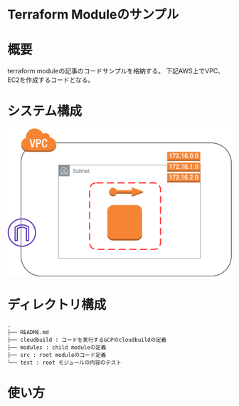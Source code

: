 Terraform Moduleのサンプル
==

# 概要
terraform moduleの記事のコードサンプルを格納する。
下記AWS上でVPC、EC2を作成するコードとなる。


# システム構成

![sys_ach](./images/terraform_module_sys_arch.png "system architecture")

# ディレクトリ構成

```
.
├── README.md
├── cloudbuild : コードを実行するGCPのcloudbuildの定義
├── modules : child moduleの定義
├── src : root moduleのコード定義
└── test : root モジュールの内容のテスト
```

# 使い方
